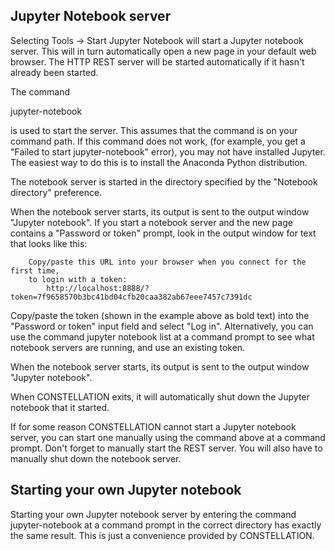 ## Jupyter Notebook server

Selecting Tools → Start Jupyter Notebook will start a Jupyter notebook
server. This will in turn automatically open a new page in your default
web browser. The HTTP REST server will be started automatically if it
hasn't already been started.

The command

<span class="mono">jupyter-notebook</span>

is used to start the server. This assumes that the command is on your
command path. If this command does not work, (for example, you get a
"Failed to start jupyter-notebook" error), you may not have installed
Jupyter. The easiest way to do this is to install the Anaconda Python
distribution.

The notebook server is started in the directory specified by the
"Notebook directory" preference.

When the notebook server starts, its output is sent to the output window
"Jupyter notebook". If you start a notebook server and the new page
contains a "Password or token" prompt, look in the output window for
text that looks like this:

        Copy/paste this URL into your browser when you connect for the first time,
        to login with a token:
            http://localhost:8888/?token=7f9658570b3bc41bd04cfb20caa382ab67eee7457c7391dc
            

Copy/paste the token (shown in the example above as bold text) into the
"Password or token" input field and select "Log in". Alternatively, you
can use the command <span class="mono">jupyter notebook list</span> at a
command prompt to see what notebook servers are running, and use an
existing token.

When the notebook server starts, its output is sent to the output window
"Jupyter notebook".

When CONSTELLATION exits, it will automatically shut down the Jupyter
notebook that it started.

If for some reason CONSTELLATION cannot start a Jupyter notebook server,
you can start one manually using the command above at a command prompt.
Don't forget to manually start the REST server. You will also have to
manually shut down the notebook server.

## Starting your own Jupyter notebook

Starting your own Jupyter notebook server by entering the command <span
class="mono">jupyter-notebook</span> at a command prompt in the correct
directory has exactly the same result. This is just a convenience
provided by CONSTELLATION.
